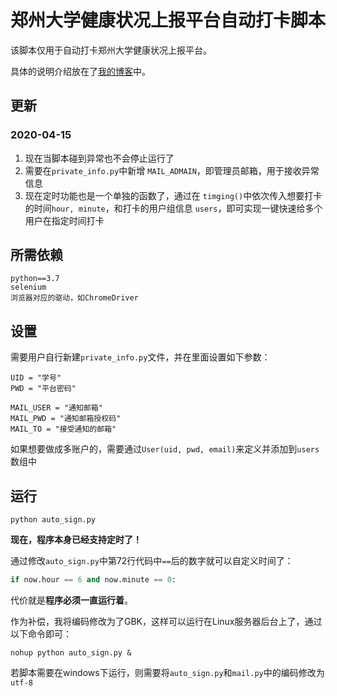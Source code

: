# 郑州大学健康状况上报平台自动打卡脚本

该脚本仅用于自动打卡郑州大学健康状况上报平台。

具体的说明介绍放在了[我的博客](https://mtics.top/auto-sign-zzu-jksb)中。

## 更新

### 2020-04-15
1. 现在当脚本碰到异常也不会停止运行了
2. 需要在`private_info.py`中新增 `MAIL_ADMAIN`，即管理员邮箱，用于接收异常信息
3. 现在定时功能也是一个单独的函数了，通过在 `timging()`中依次传入想要打卡的时间`hour, minute`，和打卡的用户组信息 `users`，即可实现一键快速给多个用户在指定时间打卡

## 所需依赖
```
python==3.7
selenium
浏览器对应的驱动，如ChromeDriver
```

## 设置

需要用户自行新建`private_info.py`文件，并在里面设置如下参数：
```
UID = "学号"
PWD = "平台密码"

MAIL_USER = "通知邮箱"
MAIL_PWD = "通知邮箱授权码"
MAIL_TO = "接受通知的邮箱"
```

如果想要做成多账户的，需要通过`User(uid, pwd, email)`来定义并添加到`users`数组中

## 运行

`python auto_sign.py`

**现在，程序本身已经支持定时了！**

通过修改`auto_sign.py`中第72行代码中`==`后的数字就可以自定义时间了：

```python
if now.hour == 6 and now.minute == 0:
```

代价就是**程序必须一直运行着**。

作为补偿，我将编码修改为了GBK，这样可以运行在Linux服务器后台上了，通过以下命令即可：

```shell
nohup python auto_sign.py &
```

若脚本需要在windows下运行，则需要将`auto_sign.py`和`mail.py`中的编码修改为`utf-8`
